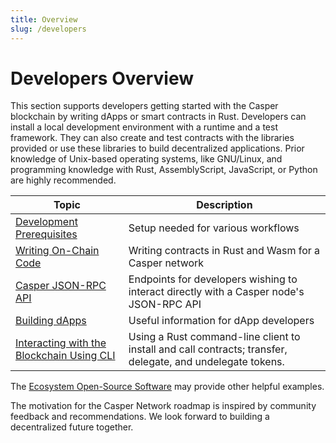 ```yaml
---
title: Overview
slug: /developers
---
```


# Developers Overview

This section supports developers getting started with the Casper blockchain by writing dApps or smart contracts in Rust. Developers can install a local development environment with a runtime and a test framework. They can also create and test contracts with the libraries provided or use these libraries to build decentralized applications. Prior knowledge of Unix-based operating systems, like GNU/Linux, and programming knowledge with Rust, AssemblyScript, JavaScript, or Python are highly recommended.

| Topic                    | Description                         |
| ------------------------ | ----------------------------------- |
| [Development Prerequisites](./prerequisites.md) | Setup needed for various workflows |
| [Writing On-Chain Code](./writing-onchain-code/index.md) | Writing contracts in Rust and Wasm for a Casper network |
| [Casper JSON-RPC API](./json-rpc/index.md) | Endpoints for developers wishing to interact directly with a Casper node's JSON-RPC API |
| [Building dApps](./dapps/index.md) | Useful information for dApp developers |
| [Interacting with the Blockchain Using CLI](./cli/index.md) | Using a Rust command-line client to install and call contracts; transfer, delegate, and undelegate tokens. |

The [Ecosystem Open-Source Software](../resources/casper-open-source-software.md) may provide other helpful examples. 

The motivation for the Casper Network roadmap is inspired by community feedback and recommendations. We look forward to building a decentralized future together.
